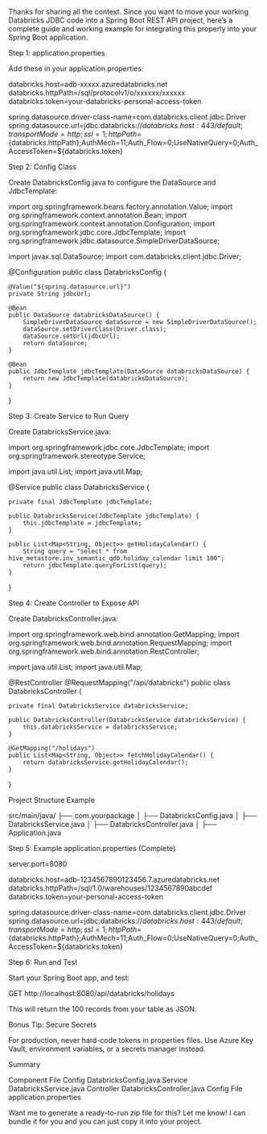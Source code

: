 Thanks for sharing all the context. Since you want to move your working Databricks JDBC code into a Spring Boot REST API project, here’s a complete guide and working example for integrating this properly into your Spring Boot application.

Step 1: application.properties

Add these in your application.properties:

databricks.host=adb-xxxxx.azuredatabricks.net
databricks.httpPath=/sql/protocolv1/o/xxxxxx/xxxxxx
databricks.token=your-databricks-personal-access-token

spring.datasource.driver-class-name=com.databricks.client.jdbc.Driver
spring.datasource.url=jdbc:databricks://${databricks.host}:443/default;transportMode=http;ssl=1;httpPath=${databricks.httpPath};AuthMech=11;Auth_Flow=0;UseNativeQuery=0;Auth_AccessToken=${databricks.token}

Step 2: Config Class

Create DatabricksConfig.java to configure the DataSource and JdbcTemplate:

import org.springframework.beans.factory.annotation.Value;
import org.springframework.context.annotation.Bean;
import org.springframework.context.annotation.Configuration;
import org.springframework.jdbc.core.JdbcTemplate;
import org.springframework.jdbc.datasource.SimpleDriverDataSource;

import javax.sql.DataSource;
import com.databricks.client.jdbc.Driver;

@Configuration
public class DatabricksConfig {

    @Value("${spring.datasource.url}")
    private String jdbcUrl;

    @Bean
    public DataSource databricksDataSource() {
        SimpleDriverDataSource dataSource = new SimpleDriverDataSource();
        dataSource.setDriverClass(Driver.class);
        dataSource.setUrl(jdbcUrl);
        return dataSource;
    }

    @Bean
    public JdbcTemplate jdbcTemplate(DataSource databricksDataSource) {
        return new JdbcTemplate(databricksDataSource);
    }
}

Step 3: Create Service to Run Query

Create DatabricksService.java:

import org.springframework.jdbc.core.JdbcTemplate;
import org.springframework.stereotype.Service;

import java.util.List;
import java.util.Map;

@Service
public class DatabricksService {

    private final JdbcTemplate jdbcTemplate;

    public DatabricksService(JdbcTemplate jdbcTemplate) {
        this.jdbcTemplate = jdbcTemplate;
    }

    public List<Map<String, Object>> getHolidayCalendar() {
        String query = "select * from hive_metastore.inv_semantic_qdb.holiday_calendar limit 100";
        return jdbcTemplate.queryForList(query);
    }
}

Step 4: Create Controller to Expose API

Create DatabricksController.java:

import org.springframework.web.bind.annotation.GetMapping;
import org.springframework.web.bind.annotation.RequestMapping;
import org.springframework.web.bind.annotation.RestController;

import java.util.List;
import java.util.Map;

@RestController
@RequestMapping("/api/databricks")
public class DatabricksController {

    private final DatabricksService databricksService;

    public DatabricksController(DatabricksService databricksService) {
        this.databricksService = databricksService;
    }

    @GetMapping("/holidays")
    public List<Map<String, Object>> fetchHolidayCalendar() {
        return databricksService.getHolidayCalendar();
    }
}

Project Structure Example

src/main/java/
├── com.yourpackage
│   ├── DatabricksConfig.java
│   ├── DatabricksService.java
│   ├── DatabricksController.java
│   ├── Application.java

Step 5: Example application.properties (Complete)

server.port=8080

databricks.host=adb-1234567890123456.7.azuredatabricks.net
databricks.httpPath=/sql/1.0/warehouses/1234567890abcdef
databricks.token=your-personal-access-token

spring.datasource.driver-class-name=com.databricks.client.jdbc.Driver
spring.datasource.url=jdbc:databricks://${databricks.host}:443/default;transportMode=http;ssl=1;httpPath=${databricks.httpPath};AuthMech=11;Auth_Flow=0;UseNativeQuery=0;Auth_AccessToken=${databricks.token}

Step 6: Run and Test

Start your Spring Boot app, and test:

GET http://localhost:8080/api/databricks/holidays

This will return the 100 records from your table as JSON.

Bonus Tip: Secure Secrets

For production, never hard-code tokens in properties files. Use Azure Key Vault, environment variables, or a secrets manager instead.

Summary

Component	File
Config	DatabricksConfig.java
Service	DatabricksService.java
Controller	DatabricksController.java
Config File	application.properties

Want me to generate a ready-to-run zip file for this? Let me know! I can bundle it for you and you can just copy it into your project.
